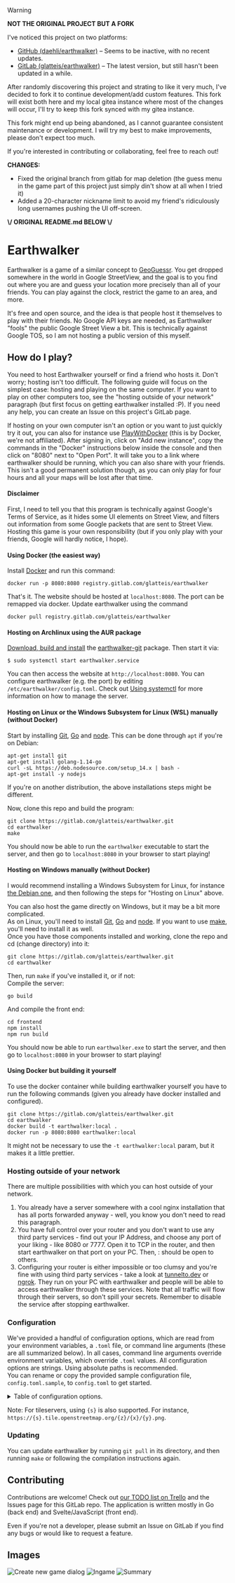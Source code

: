 > [!WARNING]
> **NOT THE ORIGINAL PROJECT BUT A FORK**
>
> I've noticed this project on two platforms:
> 
> - [GitHub (daehli/earthwalker)](https://github.com/daehli/earthwalker) – Seems to be inactive, with no recent updates.
> - [GitLab (glatteis/earthwalker)](https://gitlab.com/glatteis/earthwalker) – The latest version, but still hasn't been updated in a while.
>
> After randomly discovering this project and strating to like it very much, I've decided to fork it to continue development/add custom features. This fork will exist both here and my local gitea instance where most of the changes will occur, I'll try to keep this fork synced with my gitea instance.
>
>This fork might end up being abandoned, as I cannot guarantee consistent maintenance or development. I will try my best to make improvements, please don't expect too much.
>
> If you're interested in contributing or collaborating, feel free to reach out!
>
> **CHANGES:**
> - Fixed the original branch from gitlab for map deletion (the guess menu in the game part of this project just simply din't show at all when I tried it)
> - Added a 20-character nickname limit to avoid my friend's ridiculously long usernames pushing the UI off-screen.
>
> **\\/ ORIGINAL README.md BELOW \\/**

# Earthwalker

Earthwalker is a game of a similar concept to [GeoGuessr](https://geoguessr.com).
You get dropped somewhere in the world in Google StreetView, and the goal is to you find out where you are and guess your location more precisely than all of your friends. You can play against the clock, restrict the game to an area, and more.

It's free and open source, and the idea is that people host it themselves to play with their friends. No Google API keys are needed, as Earthwalker "fools" the public Google Street View a bit. This is technically against Google TOS, so I am not hosting a public version of this myself.

## How do I play?

You need to host Earthwalker yourself or find a friend who hosts it. Don't worry; hosting isn't too difficult.
The following guide will focus on the simplest case: hosting and playing on the same computer. If you want to play
on other computers too, see the "hosting outside of your network" paragraph (but first focus on getting earthwalker installed :P).
If you need any help, you can create an Issue on this project's GitLab page.

If hosting on your own computer isn't an option or you want to just quickly try it out,
you can also for instance use [PlayWithDocker](https://labs.play-with-docker.com/) (this is by Docker, we're not affiliated).
After signing in, click on "Add new instance", copy the commands in the "Docker" instructions below inside the console and then click on
"8080" next to "Open Port". It will take you to a link where earthwalker should be running, which you can also share with your friends.
This isn't a good permanent solution though, as you can only play for four hours and all your maps will be lost after that time.

#### Disclaimer

First, I need to tell you that this program is technically against Google's Terms of Service, as it hides some UI elements on Street View, and filters out information from some Google packets that are sent to Street View. Hosting this game is your own responsibility
(but if you only play with your friends, Google will hardly notice, I hope).

#### Using Docker (the easiest way)

Install [Docker](https://www.docker.com/) and run this command:
  
    docker run -p 8080:8080 registry.gitlab.com/glatteis/earthwalker

That's it. The website should be hosted at `localhost:8080`. The port can be remapped via docker.
Update earthwalker using the command

    docker pull registry.gitlab.com/glatteis/earthwalker

#### Hosting on Archlinux using the AUR package
[Download, build and install](https://wiki.archlinux.org/index.php/Arch_User_Repository#Installing_and_upgrading_packages) the [earthwalker-git](https://aur.archlinux.org/packages/earthwalker-git/) package. Then start it via:

    $ sudo systemctl start earthwalker.service

You can then access the website at `http://localhost:8080`. You can configure earthwalker (e.g. the port) by editing `/etc/earthwalker/config.toml`. Check out [Using systemctl](https://wiki.archlinux.org/index.php/Systemd#Basic_systemctl_usage) for more information on how to manage the server.

#### Hosting on Linux or the Windows Subsystem for Linux (WSL) manually (without Docker)

Start by installing [Git](https://git-scm.com/), [Go](https://golang.org/) and [node](https://nodejs.org/en/download/).
This can be done through `apt` if you're on Debian:

    apt-get install git
    apt-get install golang-1.14-go
    curl -sL https://deb.nodesource.com/setup_14.x | bash -
    apt-get install -y nodejs

If you're on another distribution, the above installations steps might be different.

Now, clone this repo and build the program:

    git clone https://gitlab.com/glatteis/earthwalker.git
    cd earthwalker
    make

You should now be able to run the `earthwalker` executable to start the server, and then go to `localhost:8080` in your browser to start playing!

#### Hosting on Windows manually (without Docker)

I would recommend installing a Windows Subsystem for Linux, for instance [the Debian one](https://www.microsoft.com/en-us/p/debian/),
and then following the steps for "Hosting on Linux" above. 

You can also host the game directly on Windows, but it may be a bit more complicated.    
As on Linux, you'll need to install [Git](https://git-scm.com/), [Go](https://golang.org/) and [node](https://nodejs.org/en/download/).  If you want to use [make](http://www.gnu.org/software/make/), you'll need to install it as well.  
Once you have those components installed and working, clone the repo and cd (change directory) into it:

    git clone https://gitlab.com/glatteis/earthwalker.git
    cd earthwalker

Then, run `make` if you've installed it, or if not:  
Compile the server:  

    go build 

And compile the front end:  

    cd frontend
    npm install
    npm run build

You should now be able to run `earthwalker.exe` to start the server, and then go to `localhost:8080` in your browser to start playing!

#### Using Docker but building it yourself

To use the docker container while building earthwalker yourself you have to run the following commands (given you already have docker installed and configured).
    
    git clone https://gitlab.com/glatteis/earthwalker.git
    cd earthwalker
    docker build -t earthwalker:local .
    docker run -p 8080:8080 earthwalker:local

It might not be necessary to use the `-t earthwalker:local` param, but it makes it a little prettier.

### Hosting outside of your network

There are multiple possibilities with which you can host outside of your network.

1. You already have a server somewhere with a cool nginx installation that has all ports forwarded anyway - well, you know you don't need to read this paragraph.
2. You have full control over your router and you don't want to use any third party services - find out your IP Address,
and choose any port of your liking - like 8080 or 7777. Open it to TCP in the router, and then start earthwalker on that port on your PC.
Then, <your-ip>:<opened-port> should be open to others.
3. Configuring your router is either impossible or too clumsy and you're fine with using third party services - take a look at
[tunnelto.dev](https://tunnelto.dev/) or [ngrok](https://ngrok.com/). They run on your PC with earthwalker and people will be able to
access earthwalker through these services. Note that all traffic will flow through their servers, so don't spill your secrets.
Remember to disable the service after stopping earthwalker.

### Configuration

We've provided a handful of configuration options, which are read from your environment variables, a `.toml` file, or command line arguments (these are all summarized below).  In all cases, command line arguments override environment variables, which override `.toml` values.  All configuration options are strings.  Using absolute paths is recommended.  
You can rename or copy the provided sample configuration file, `config.toml.sample`, to `config.toml` to get started.

<details>
<summary>Table of configuration options.</summary>

| Command Line Flag | Environment Variable                              | `.toml` Key          | Default                                                  | Comments |
|-------------------|---------------------------------------------------|----------------------|----------------------------------------------------------|----------|
|                   | EARTHWALKER_CONFIG_PATH                           |                      | ./config.toml                                            | Location of the `.toml` configuration file |
| port              | EARTHWALKER_PORT                                  | Port                 | 8080                                                     |          |
|                   | EARTHWALKER_DB_PATH                               | DBPath               | ./badger                                                 | Location of the database directory |
|                   | EARTHWALKER_STATIC_PATH                           | StaticPath           | location of executable (usually `earthwalker`)           | Absolute path to the directory containing `public` |
|                   |                                                   | TileServerURL        |  https://mt.google.com/vt/lyrs=m&hl=en&x={x}&y={y}&z={z}        | URL of a raster tile server.  This determines what you see on the map. |
|                   |                                                   | NoLabelTileServerURL | https://mt.google.com/vt/lyrs=s&hl=en&x={x}&y={y}&z={z} | As above, but this value is used when a map creator has turned labels off. |

</details>

Note: For tileservers, using `{s}` is also supported. For instance, `https://{s}.tile.openstreetmap.org/{z}/{x}/{y}.png`.

### Updating

You can update earthwalker by running `git pull` in its directory, and then running `make` or following the compilation instructions again.

## Contributing

Contributions are welcome!  Check out [our TODO list on Trello](https://trello.com/b/cGc4oTqf/earthwalker) and the Issues page for this GitLab repo.  The application is written mostly in Go (back end) and Svelte/JavaScript (front end).

Even if you're not a developer, please submit an Issue on GitLab if you find any bugs or would like to request a feature.

## Images

![Create new game dialog](readme/image_create_new.png)
![Ingame](readme/image_ingame.png)
![Summary](readme/image_summary.png)
